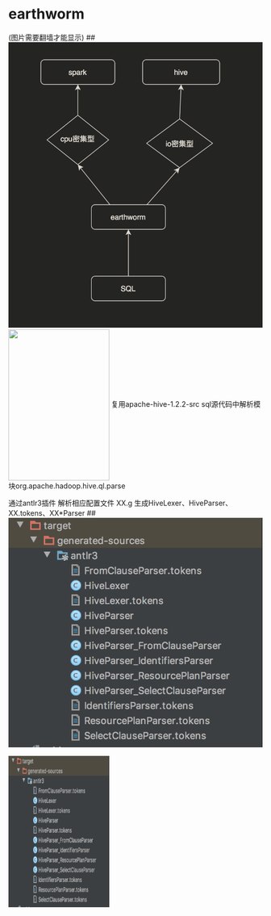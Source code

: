 # earthworm
(图片需要翻墙才能显示)
##![](https://github.com/cpf123/earthworm/blob/master/img/WX20200501-221607%402x.png)
<img src="https://github.com/cpf123/earthworm/blob/master/img/WX20200501-221607%402x.pn" width = "200" height = "300" alt="" align=center />
复用apache-hive-1.2.2-src sql源代码中解析模块org.apache.hadoop.hive.ql.parse 

通过antlr3插件 解析相应配置文件 XX.g 生成HiveLexer、HiveParser、XX.tokens、XX*Parser
##![](https://github.com/cpf123/earthworm/blob/master/img/WX20200430-214912%402x.png)

<img src="https://github.com/cpf123/earthworm/blob/master/img/WX20200430-214912%402x.png" width = "200" height = "300" alt="" align=center />
